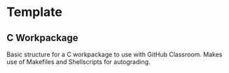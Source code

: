 # Template
## C Workpackage

Basic structure for a C workpackage to use with GitHub Classroom. Makes use of Makefiles and Shellscripts for autograding.
